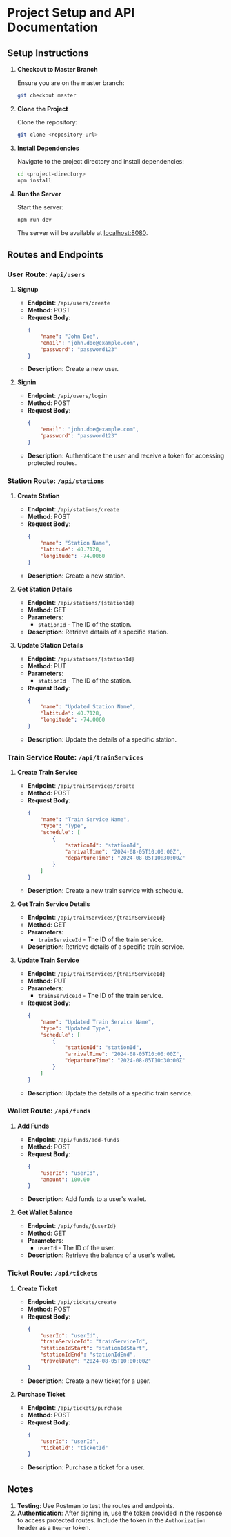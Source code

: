# Project Setup and API Documentation

## Setup Instructions

1. **Checkout to Master Branch**

    Ensure you are on the master branch:
    ```bash
    git checkout master
    ```

2. **Clone the Project**

    Clone the repository:
    ```bash
    git clone <repository-url>
    ```

3. **Install Dependencies**

    Navigate to the project directory and install dependencies:
    ```bash
    cd <project-directory>
    npm install
    ```

4. **Run the Server**

    Start the server:
    ```bash
    npm run dev
    ```
    The server will be available at [localhost:8080](http://localhost:8080).

## Routes and Endpoints

### User Route: `/api/users`

1. **Signup**

    - **Endpoint**: `/api/users/create`
    - **Method**: POST
    - **Request Body**:
        ```json
        {
            "name": "John Doe",
            "email": "john.doe@example.com",
            "password": "password123"
        }
        ```
    - **Description**: Create a new user.

2. **Signin**

    - **Endpoint**: `/api/users/login`
    - **Method**: POST
    - **Request Body**:
        ```json
        {
            "email": "john.doe@example.com",
            "password": "password123"
        }
        ```
    - **Description**: Authenticate the user and receive a token for accessing protected routes.

### Station Route: `/api/stations`

1. **Create Station**

    - **Endpoint**: `/api/stations/create`
    - **Method**: POST
    - **Request Body**:
        ```json
        {
            "name": "Station Name",
            "latitude": 40.7128,
            "longitude": -74.0060
        }
        ```
    - **Description**: Create a new station.

2. **Get Station Details**

    - **Endpoint**: `/api/stations/{stationId}`
    - **Method**: GET
    - **Parameters**: 
        - `stationId` - The ID of the station.
    - **Description**: Retrieve details of a specific station.

3. **Update Station Details**

    - **Endpoint**: `/api/stations/{stationId}`
    - **Method**: PUT
    - **Parameters**: 
        - `stationId` - The ID of the station.
    - **Request Body**:
        ```json
        {
            "name": "Updated Station Name",
            "latitude": 40.7128,
            "longitude": -74.0060
        }
        ```
    - **Description**: Update the details of a specific station.

### Train Service Route: `/api/trainServices`

1. **Create Train Service**

    - **Endpoint**: `/api/trainServices/create`
    - **Method**: POST
    - **Request Body**:
        ```json
        {
            "name": "Train Service Name",
            "type": "Type",
            "schedule": [
                {
                    "stationId": "stationId",
                    "arrivalTime": "2024-08-05T10:00:00Z",
                    "departureTime": "2024-08-05T10:30:00Z"
                }
            ]
        }
        ```
    - **Description**: Create a new train service with schedule.

2. **Get Train Service Details**

    - **Endpoint**: `/api/trainServices/{trainServiceId}`
    - **Method**: GET
    - **Parameters**: 
        - `trainServiceId` - The ID of the train service.
    - **Description**: Retrieve details of a specific train service.

3. **Update Train Service**

    - **Endpoint**: `/api/trainServices/{trainServiceId}`
    - **Method**: PUT
    - **Parameters**: 
        - `trainServiceId` - The ID of the train service.
    - **Request Body**:
        ```json
        {
            "name": "Updated Train Service Name",
            "type": "Updated Type",
            "schedule": [
                {
                    "stationId": "stationId",
                    "arrivalTime": "2024-08-05T10:00:00Z",
                    "departureTime": "2024-08-05T10:30:00Z"
                }
            ]
        }
        ```
    - **Description**: Update the details of a specific train service.

### Wallet Route: `/api/funds`

1. **Add Funds**

    - **Endpoint**: `/api/funds/add-funds`
    - **Method**: POST
    - **Request Body**:
        ```json
        {
            "userId": "userId",
            "amount": 100.00
        }
        ```
    - **Description**: Add funds to a user's wallet.

2. **Get Wallet Balance**

    - **Endpoint**: `/api/funds/{userId}`
    - **Method**: GET
    - **Parameters**: 
        - `userId` - The ID of the user.
    - **Description**: Retrieve the balance of a user's wallet.

### Ticket Route: `/api/tickets`

1. **Create Ticket**

    - **Endpoint**: `/api/tickets/create`
    - **Method**: POST
    - **Request Body**:
        ```json
        {
            "userId": "userId",
            "trainServiceId": "trainServiceId",
            "stationIdStart": "stationIdStart",
            "stationIdEnd": "stationIdEnd",
            "travelDate": "2024-08-05T10:00:00Z"
        }
        ```
    - **Description**: Create a new ticket for a user.

2. **Purchase Ticket**

    - **Endpoint**: `/api/tickets/purchase`
    - **Method**: POST
    - **Request Body**:
        ```json
        {
            "userId": "userId",
            "ticketId": "ticketId"
        }
        ```
    - **Description**: Purchase a ticket for a user.

## Notes

1. **Testing**: Use Postman to test the routes and endpoints.
2. **Authentication**: After signing in, use the token provided in the response to access protected routes. Include the token in the `Authorization` header as a `Bearer` token.

